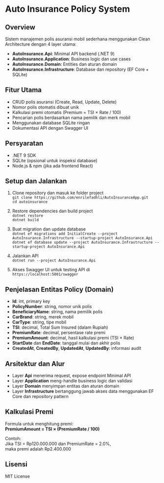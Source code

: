 # Auto Insurance Policy System

## Overview
Sistem manajemen polis asuransi mobil sederhana menggunakan Clean Architecture dengan 4 layer utama:
- **AutoInsurance.Api**: Minimal API backend (.NET 9)
- **AutoInsurance.Application**: Business logic dan use cases
- **AutoInsurance.Domain**: Entities dan aturan domain
- **AutoInsurance.Infrastructure**: Database dan repository (EF Core + SQLite)

## Fitur Utama
- CRUD polis asuransi (Create, Read, Update, Delete)
- Nomor polis otomatis dibuat unik
- Kalkulasi premi otomatis (Premium = TSI × Rate / 100)
- Pencarian polis berdasarkan nama pemilik dan merk mobil
- Menggunakan database SQLite ringan
- Dokumentasi API dengan Swagger UI

## Persyaratan
- .NET 9 SDK
- SQLite (opsional untuk inspeksi database)
- Node.js & npm (jika ada frontend React)

## Setup dan Jalankan

1. Clone repository dan masuk ke folder project  
   `git clone https://github.com/enrilefadhli/AutoInsuranceApp.git`  
   `cd autoinsurance`

2. Restore dependencies dan build project  
   `dotnet restore`  
   `dotnet build`

3. Buat migration dan update database  
   `dotnet ef migrations add InitialCreate --project AutoInsurance.Infrastructure --startup-project AutoInsurance.Api`  
   `dotnet ef database update --project AutoInsurance.Infrastructure --startup-project AutoInsurance.Api`

4. Jalankan API  
   `dotnet run --project AutoInsurance.Api`

5. Akses Swagger UI untuk testing API di  
   `https://localhost:5001/swagger`

## Penjelasan Entitas Policy (Domain)

- **Id**: int, primary key  
- **PolicyNumber**: string, nomor unik polis  
- **BeneficiaryName**: string, nama pemilik polis  
- **CarBrand**: string, merek mobil  
- **CarType**: string, tipe mobil  
- **TSI**: decimal, Total Sum Insured (dalam Rupiah)  
- **PremiumRate**: decimal, persentase rate premi  
- **PremiumAmount**: decimal, hasil kalkulasi premi (TSI × Rate)  
- **StartDate** dan **EndDate**: tanggal mulai dan akhir polis  
- **CreatedAt**, **CreatedBy**, **UpdatedAt**, **UpdatedBy**: informasi audit

## Arsitektur dan Alur

- Layer **Api** menerima request, expose endpoint Minimal API  
- Layer **Application** meng-handle business logic dan validasi  
- Layer **Domain** menyimpan entitas dan aturan domain  
- Layer **Infrastructure** bertanggung jawab akses data menggunakan EF Core dan repository pattern

## Kalkulasi Premi

Formula untuk menghitung premi:  
**PremiumAmount = TSI × (PremiumRate / 100)**

Contoh:  
Jika TSI = Rp120.000.000 dan PremiumRate = 2.0%,  
maka premi adalah Rp2.400.000

## Lisensi

MIT License
